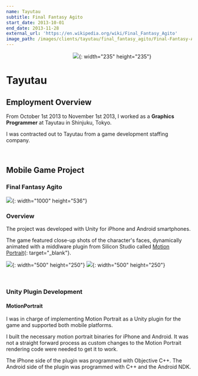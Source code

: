 ```yaml
---
name: Tayutau
subtitle: Final Fantasy Agito
start_date: 2013-10-01
end_date: 2013-11-28
external_url: 'https://en.wikipedia.org/wiki/Final_Fantasy_Agito'
image_path: /images/clients/tayutau/final_fantasy_agito/Final-Fantasy-Agito-Logo-Box.png
---
```


&nbsp; &nbsp; &nbsp; &nbsp; &nbsp; &nbsp; &nbsp; &nbsp; &nbsp; &nbsp; &nbsp; &nbsp; &nbsp; &nbsp; &nbsp; &nbsp; &nbsp; &nbsp; &nbsp; &nbsp; &nbsp; &nbsp; &nbsp; ![](/portfolio/images/clients/tayutau/tayutau_logo.jpg){: width="235" height="235"}

# Tayutau

## Employment Overview

From October 1st 2013 to November 1st 2013, I worked as a **Graphics Programmer** at Tayutau in Shinjuku, Tokyo.

I was contracted out to Tayutau from a game development staffing company.

&nbsp;

## Mobile Game Project

### Final Fantasy Agito

![](/portfolio/images/clients/tayutau/final_fantasy_agito/Final-Fantasy-Agito-Wide.jpg){: width="1000" height="536"}

### Overview

The project was developed with Unity for iPhone and Android smartphones.

The game featured close-up shots of the character's faces, dynamically animated with a middlware plugin from Silicon Studio called [Motion Portrait](https://www.siliconstudio.co.jp/en/products-service/motion-portrait/){: target="_blank"}.

![](/portfolio/images/clients/tayutau/final_fantasy_agito/FFA_Motion_Portrait_1.gif){: width="500" height="250"} ![](/portfolio/images/clients/tayutau/final_fantasy_agito/FFA_Motion_Portrait_3.gif){: width="500" height="250"}

&nbsp;

### Unity Plugin Development

#### MotionPortrait

I was in charge of implementing Motion Portrait as a Unity plugin for the game and supported both mobile platforms.

I built the necessary motion portrait binaries for iPhone and Android. It was not a straight forward process as custom changes to the Motion Portrait rendering code were needed to get it to work.

The iPhone side of the plugin was programmed with Objective C++. The Android side of the plugin was programmed with C++ and the Android NDK.

&nbsp;